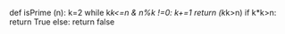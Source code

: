 def   isPrime  (n):
k=2
while k*k<=n   &  n%k  !=0:
k+=1
return (k*k>n)
if k*k>n:
return True 
else:
return false  
